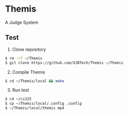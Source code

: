 # Themis
A Judge System

## Test

1. Clone repository

```sh
$ rm -rf ~/Themis
$ git clone https://github.com/XJBTech/Themis ~/Themis
```

2. Compile Themis

```sh
$ cd ~/Themis/local && make
```

3. Run test

```sh
$ cd ~/cs225
$ cp ~/Themis/local/.config .config
$ ~/Themis/local/themis mp4
```